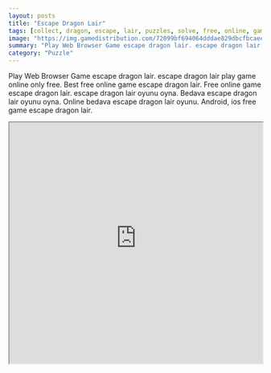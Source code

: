 ```yaml
---
layout: posts
title: "Escape Dragon Lair"
tags: [collect, dragon, escape, lair, puzzles, solve, free, online, games, oyna, game, free, games, play, play, games]
image: "https://img.gamedistribution.com/72099bf694064dddae829dbcfbcaee65.jpg"
summary: "Play Web Browser Game escape dragon lair. escape dragon lair play game online only free. Best free online game escape dragon lair. Free online game escape dragon lair. escape dragon lair oyunu oyna. Bedava escape dragon lair oyunu oyna. Online bedava escape dragon lair oyunu. Android, ios free game escape dragon lair."
category: "Puzzle"
---
```


Play Web Browser Game escape dragon lair. escape dragon lair play game online only free. Best free online game escape dragon lair. Free online game escape dragon lair. escape dragon lair oyunu oyna. Bedava escape dragon lair oyunu oyna. Online bedava escape dragon lair oyunu. Android, ios free game escape dragon lair.

<iframe width="100%" height="480px;" src="https://flash.gamedistribution.com?game=72099bf694064dddae829dbcfbcaee65"></iframe>